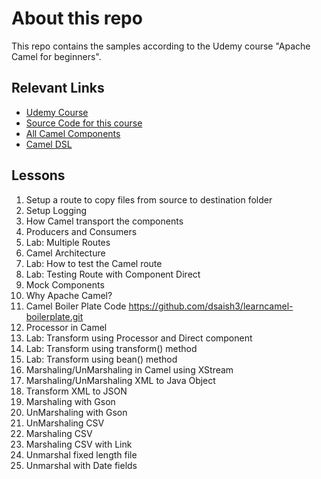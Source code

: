 # About this repo

This repo contains the samples according to the Udemy course "Apache Camel for beginners".

## Relevant Links
- [Udemy Course](<https://www.udemy.com/apache-camel-for-beginners-learn-by-coding-in-java/>)
- [Source Code for this course](<https://github.com/dsaish3/TeachApacheCamel>)
- [All Camel Components](<http://camel.apache.org/components.html>)
- [Camel DSL](<http://camel.apache.org/dsl.html>)

## Lessons
1. Setup a route to copy files from source to destination folder
2. Setup Logging
3. How Camel transport the components
4. Producers and Consumers
5. Lab: Multiple Routes
6. Camel Architecture
7. Lab: How to test the Camel route
8. Lab: Testing Route with Component Direct
9. Mock Components
10. Why Apache Camel?
11. Camel Boiler Plate Code <https://github.com/dsaish3/learncamel-boilerplate.git>
12. Processor in Camel
13. Lab: Transform using Processor and Direct component
14. Lab: Transform using transform() method
15. Lab: Transform using bean() method
16. Marshaling/UnMarshaling in Camel using XStream
17. Marshaling/UnMarshaling XML to Java Object
18. Transform XML to JSON
19. Marshaling with Gson
20. UnMarshaling with Gson
21. UnMarshaling CSV
22. Marshaling CSV
23. Marshaling CSV with Link
24. Unmarshal fixed length file
25. Unmarshal with Date fields